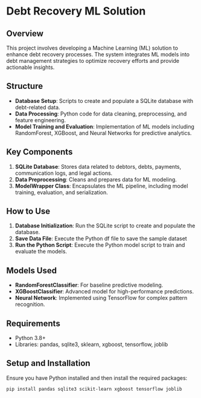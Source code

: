 # Debt Recovery ML Solution

## Overview
This project involves developing a Machine Learning (ML) solution to enhance debt recovery processes. The system integrates ML models into debt management strategies to optimize recovery efforts and provide actionable insights.

## Structure
- **Database Setup**: Scripts to create and populate a SQLite database with debt-related data.
- **Data Processing**: Python code for data cleaning, preprocessing, and feature engineering.
- **Model Training and Evaluation**: Implementation of ML models including RandomForest, XGBoost, and Neural Networks for predictive analytics.

## Key Components
1. **SQLite Database**: Stores data related to debtors, debts, payments, communication logs, and legal actions.
2. **Data Preprocessing**: Cleans and prepares data for ML modeling.
3. **ModelWrapper Class**: Encapsulates the ML pipeline, including model training, evaluation, and serialization.

## How to Use
1. **Database Initialization**: Run the SQLite script to create and populate the database.
2. **Save Data File**: Execute the Python df file to save the sample dataset
3. **Run the Python Script**: Execute the Python model script to train and evaluate the models.

## Models Used
- **RandomForestClassifier**: For baseline predictive modeling.
- **XGBoostClassifier**: Advanced model for high-performance predictions.
- **Neural Network**: Implemented using TensorFlow for complex pattern recognition.

## Requirements
- Python 3.8+
- Libraries: pandas, sqlite3, sklearn, xgboost, tensorflow, joblib

## Setup and Installation
Ensure you have Python installed and then install the required packages:
```bash
pip install pandas sqlite3 scikit-learn xgboost tensorflow joblib
